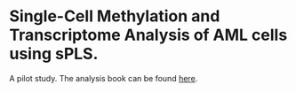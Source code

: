 #  Single-Cell Methylation and Transcriptome Analysis of AML cells using sPLS.

A pilot study. The analysis book can be found [here](https://ajabadi.github.io/sc_sPLS/).